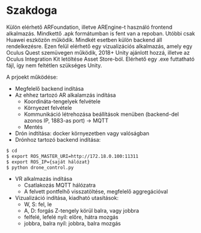 # Szakdoga

Külön elérhető ARFoundation, illetve AREngine-t használó frontend alkalmazás. Mindkettő .apk formátumban is fent van a repoban. Utóbbi csak Huawei eszközön működik. 
Mindkét esetben külön backend áll rendelkezésre. Ezen felül elérhető egy vizualizációs alkalmazás, amely egy Oculus Quest szemüvegen működik, 2018+ Unity ajánlott hozzá, illetve az Oculus Integration Kit letöltése Asset Store-ból.
Elérhető egy .exe futtatható fájl, így nem feltétlen szükséges Unity.

A prjoekt működése:
- Megfelelő backend indítása
- Az ehhez tartozó AR alkalamzás indítása
  - Koordináta-tengelyek felvétele
  - Környezet felvétele
  - Kommunikáció létrehozása beállítások menüben (backend-del azonos IP, 1883-as port) -> MQTT
  - Mentés
- Drón indtítása: docker környezetben vagy valóságban
- Drónhoz tartozó backend indítása:
```sh
$ cd
$ export ROS_MASTER_URI=http://172.18.0.100:11311
$ export ROS_IP={saját hálózat}
$ python drone_control.py
```
- VR alkalmazás indítása
  - Csatlakozás MQTT hálózatra
  - A felvett pontfelhő visszatöltése, megfelelő aggregációval
- Vizualizáció indítása, kiadható utasítások:
   - W, S: fel, le
   - A, D: forgás Z-tengely körül balra, vagy jobbra
   - felfelé, lefelé nyíl: előre, hátra mozgás
   - jobbra, balra nyíl: jobbra, balra mozgás
   
